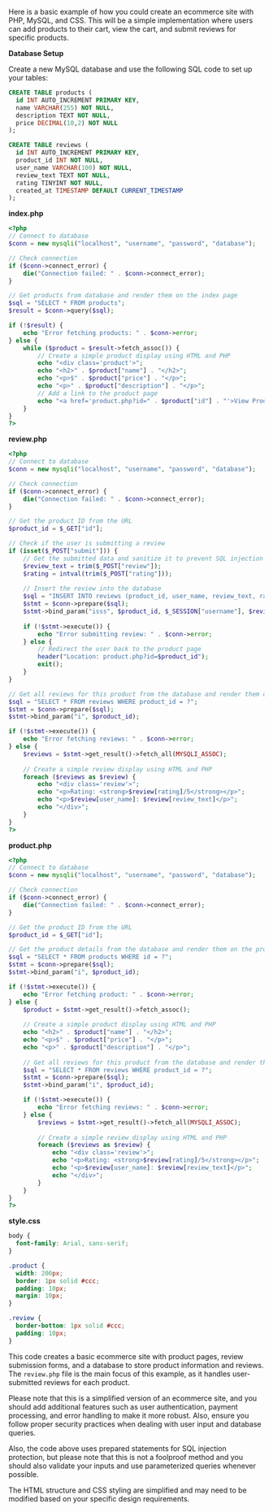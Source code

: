 Here is a basic example of how you could create an ecommerce site with PHP, MySQL, and CSS. This will be a simple implementation where users can add products to their cart, view the cart, and submit reviews for specific products.

**Database Setup**

Create a new MySQL database and use the following SQL code to set up your tables:

```sql
CREATE TABLE products (
  id INT AUTO_INCREMENT PRIMARY KEY,
  name VARCHAR(255) NOT NULL,
  description TEXT NOT NULL,
  price DECIMAL(10,2) NOT NULL
);

CREATE TABLE reviews (
  id INT AUTO_INCREMENT PRIMARY KEY,
  product_id INT NOT NULL,
  user_name VARCHAR(100) NOT NULL,
  review_text TEXT NOT NULL,
  rating TINYINT NOT NULL,
  created_at TIMESTAMP DEFAULT CURRENT_TIMESTAMP
);
```

**index.php**

```php
<?php
// Connect to database
$conn = new mysqli("localhost", "username", "password", "database");

// Check connection
if ($conn->connect_error) {
    die("Connection failed: " . $conn->connect_error);
}

// Get products from database and render them on the index page
$sql = "SELECT * FROM products";
$result = $conn->query($sql);

if (!$result) {
    echo "Error fetching products: " . $conn->error;
} else {
    while ($product = $result->fetch_assoc()) {
        // Create a simple product display using HTML and PHP
        echo "<div class='product'>";
        echo "<h2>" . $product["name"] . "</h2>";
        echo "<p>$" . $product["price"] . "</p>";
        echo "<p>" . $product["description"] . "</p>";
        // Add a link to the product page
        echo "<a href='product.php?id=" . $product["id"] . "'>View Product</a></div>";
    }
}
?>
```

**review.php**

```php
<?php
// Connect to database
$conn = new mysqli("localhost", "username", "password", "database");

// Check connection
if ($conn->connect_error) {
    die("Connection failed: " . $conn->connect_error);
}

// Get the product ID from the URL
$product_id = $_GET["id"];

// Check if the user is submitting a review
if (isset($_POST["submit"])) {
    // Get the submitted data and sanitize it to prevent SQL injection
    $review_text = trim($_POST["review"]);
    $rating = intval(trim($_POST["rating"]));
    
    // Insert the review into the database
    $sql = "INSERT INTO reviews (product_id, user_name, review_text, rating) VALUES (?, ?, ?, ?)";
    $stmt = $conn->prepare($sql);
    $stmt->bind_param("isss", $product_id, $_SESSION["username"], $review_text, $rating);
    
    if (!$stmt->execute()) {
        echo "Error submitting review: " . $conn->error;
    } else {
        // Redirect the user back to the product page
        header("Location: product.php?id=$product_id");
        exit();
    }
}

// Get all reviews for this product from the database and render them on the review page
$sql = "SELECT * FROM reviews WHERE product_id = ?";
$stmt = $conn->prepare($sql);
$stmt->bind_param("i", $product_id);

if (!$stmt->execute()) {
    echo "Error fetching reviews: " . $conn->error;
} else {
    $reviews = $stmt->get_result()->fetch_all(MYSQLI_ASSOC);
    
    // Create a simple review display using HTML and PHP
    foreach ($reviews as $review) {
        echo "<div class='review'>";
        echo "<p>Rating: <strong>$review[rating]/5</strong></p>";
        echo "<p>$review[user_name]: $review[review_text]</p>";
        echo "</div>";
    }
}
?>
```

**product.php**

```php
<?php
// Connect to database
$conn = new mysqli("localhost", "username", "password", "database");

// Check connection
if ($conn->connect_error) {
    die("Connection failed: " . $conn->connect_error);
}

// Get the product ID from the URL
$product_id = $_GET["id"];

// Get the product details from the database and render them on the product page
$sql = "SELECT * FROM products WHERE id = ?";
$stmt = $conn->prepare($sql);
$stmt->bind_param("i", $product_id);

if (!$stmt->execute()) {
    echo "Error fetching product: " . $conn->error;
} else {
    $product = $stmt->get_result()->fetch_assoc();
    
    // Create a simple product display using HTML and PHP
    echo "<h2>" . $product["name"] . "</h2>";
    echo "<p>$" . $product["price"] . "</p>";
    echo "<p>" . $product["description"] . "</p>";
    
    // Get all reviews for this product from the database and render them on the review page
    $sql = "SELECT * FROM reviews WHERE product_id = ?";
    $stmt = $conn->prepare($sql);
    $stmt->bind_param("i", $product_id);

    if (!$stmt->execute()) {
        echo "Error fetching reviews: " . $conn->error;
    } else {
        $reviews = $stmt->get_result()->fetch_all(MYSQLI_ASSOC);
        
        // Create a simple review display using HTML and PHP
        foreach ($reviews as $review) {
            echo "<div class='review'>";
            echo "<p>Rating: <strong>$review[rating]/5</strong></p>";
            echo "<p>$review[user_name]: $review[review_text]</p>";
            echo "</div>";
        }
    }
}
?>
```

**style.css**

```css
body {
  font-family: Arial, sans-serif;
}

.product {
  width: 200px;
  border: 1px solid #ccc;
  padding: 10px;
  margin: 10px;
}

.review {
  border-bottom: 1px solid #ccc;
  padding: 10px;
}
```

This code creates a basic ecommerce site with product pages, review submission forms, and a database to store product information and reviews. The `review.php` file is the main focus of this example, as it handles user-submitted reviews for each product.

Please note that this is a simplified version of an ecommerce site, and you should add additional features such as user authentication, payment processing, and error handling to make it more robust. Also, ensure you follow proper security practices when dealing with user input and database queries.

Also, the code above uses prepared statements for SQL injection protection, but please note that this is not a foolproof method and you should also validate your inputs and use parameterized queries whenever possible.

The HTML structure and CSS styling are simplified and may need to be modified based on your specific design requirements.
